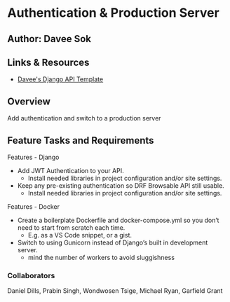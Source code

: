 # Authentication & Production Server

## Author: Davee Sok

## Links & Resources

- [Davee's Django API Template](https://github.com/daveeS987/template-davees-django-api)

## Overview

Add authentication and switch to a production server

## Feature Tasks and Requirements

Features - Django

- Add JWT Authentication to your API.
  - Install needed libraries in project configuration and/or site settings.
- Keep any pre-existing authentication so DRF Browsable API still usable.
  - Install needed libraries in project configuration and/or site settings.

Features - Docker

- Create a boilerplate Dockerfile and docker-compose.yml so you don’t need to start from scratch each time.
  - E.g. as a VS Code snippet, or a gist.
- Switch to using Gunicorn instead of Django’s built in development server.
  - mind the number of workers to avoid sluggishness

### Collaborators

Daniel Dills, Prabin Singh, Wondwosen Tsige, Michael Ryan, Garfield Grant
